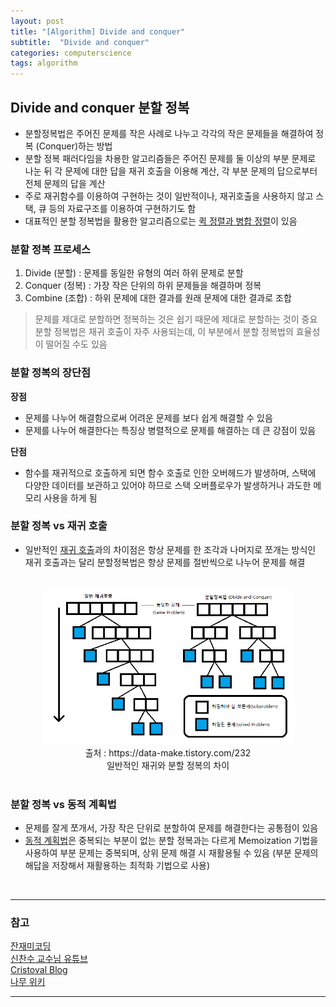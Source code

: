 ```yaml
---
layout: post
title: "[Algorithm] Divide and conquer"
subtitle:  "Divide and conquer"
categories: computerscience
tags: algorithm
---
```

## Divide and conquer 분할 정복
  
- 분할정복법은 주어진 문제를 작은 사례로 나누고 각각의 작은 문제들을 해결하여 정복 (Conquer)하는 방법  
- 분할 정복 패러다임을 차용한 알고리즘들은 주어진 문제를 둘 이상의 부분 문제로 나눈 뒤 각 문제에 대한 답을 재귀 호출을 이용해 계산, 각 부분 문제의 답으로부터 전체 문제의 답을 계산   
- 주로 재귀함수를 이용하여 구현하는 것이 일반적이나, 재귀호출을 사용하지 않고 스택, 큐 등의 자료구조를 이용하여 구현하기도 함  
- 대표적인 분할 정복법을 활용한 알고리즘으로는 [퀵 정렬과 병합 정렬](https://hminkim.github.io/computerscience/2021/07/14/cs_ds_01/)이 있음  
  
### 분할 정복 프로세스  
  
1. Divide (분할) : 문제를 동일한 유형의 여러 하위 문제로 분할  
2. Conquer (정복) : 가장 작은 단위의 하위 문제들을 해결하며 정복  
3. Combine (조합) : 하위 문제에 대한 결과를 원래 문제에 대한 결과로 조합  
  
  > 문제를 제대로 분할하면 정복하는 것은 쉽기 때문에 제대로 분할하는 것이 중요  
  > 분할 정복법은 재귀 호출이 자주 사용되는데, 이 부분에서 분할 정복법의 효율성이 떨어질 수도 있음  
  
### 분할 정복의 장단점  
  
**장점**  
- 문제를 나누어 해결함으로써 어려운 문제를 보다 쉽게 해결할 수 있음  
- 문제를 나누어 해결한다는 특징상 병렬적으로 문제를 해결하는 데 큰 강점이 있음  
  
**단점**  
- 함수를 재귀적으로 호출하게 되면 함수 호출로 인한 오버헤드가 발생하며, 스택에 다양한 데이터를 보관하고 있어야 하므로 스택 오버플로우가 발생하거나 과도한 메모리 사용을 하게 됨  
  
### 분할 정복 vs 재귀 호출
- 일반적인 [재귀 호출](https://hminkim.github.io/computerscience/2021/07/16/cs_ds_01/)과의 차이점은 항상 문제를 한 조각과 나머지로 쪼개는 방식인 재귀 호출과는 달리 분할정복법은 항상 문제를 절반씩으로 나누어 문제를 해결  
<br>    
<center><img src="/assets/img/cs_al_210719_1.png" width="80%" height="80%"></center>  
<center>출처 : https://data-make.tistory.com/232</center>  
<center> 일반적인 재귀와 분할 정복의 차이 </center> 
<br>  

### 분할 정복 vs 동적 계획법  
- 문제를 잘게 쪼개서, 가장 작은 단위로 분할하여 문제를 해결한다는 공통점이 있음  
- [동적 계획법](https://hminkim.github.io/computerscience/2021/07/19/cs_ds_02/)은 중복되는 부분이 없는 분할 정복과는 다르게 Memoization 기법을 사용하여 부분 문제는 중복되며, 상위 문제 해결 시 재활용될 수 있음 (부분 문제의 해답을 저장해서 재활용하는 최적화 기법으로 사용)  
  
  
<br>
    
----   
  
### 참고  
  
[잔재미코딩](https://www.fun-coding.org/Chapter14-dp_divide.html)  
[신찬수 교수님 유튜브](https://www.youtube.com/user/cssin829)  
[Cristoval Blog](https://data-make.tistory.com/232)  
[나무 위키](https://namu.wiki/w/%EB%B6%84%ED%95%A0%20%EC%A0%95%EB%B3%B5%EB%B2%95)  
  
----  
  
